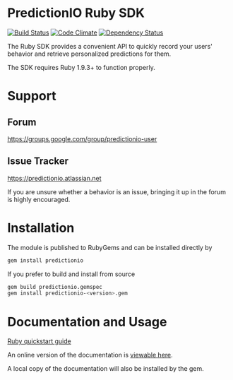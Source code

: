 PredictionIO Ruby SDK
=====================

[![Build Status](https://travis-ci.org/PredictionIO/PredictionIO-Ruby-SDK.svg?branch=develop)](https://travis-ci.org/PredictionIO/PredictionIO-Ruby-SDK)
[![Code Climate](https://codeclimate.com/github/PredictionIO/PredictionIO-Ruby-SDK.png)](https://codeclimate.com/github/PredictionIO/PredictionIO-Ruby-SDK)
[![Dependency Status](https://gemnasium.com/PredictionIO/PredictionIO-Ruby-SDK.svg)](https://gemnasium.com/PredictionIO/PredictionIO-Ruby-SDK)

The Ruby SDK provides a convenient API to quickly record your users' behavior
and retrieve personalized predictions for them.

The SDK requires Ruby 1.9.3+ to function properly.


Support
=======


Forum
-----

https://groups.google.com/group/predictionio-user


Issue Tracker
-------------

https://predictionio.atlassian.net

If you are unsure whether a behavior is an issue, bringing it up in the forum is highly encouraged.


Installation
============

The module is published to RubyGems and can be installed directly by

```sh
gem install predictionio
```

If you prefer to build and install from source

```sh
gem build predictionio.gemspec
gem install predictionio-<version>.gem
```


Documentation and Usage
=======================

[Ruby quickstart guide](http://docs.prediction.io/current/tutorials/quickstart-ruby.html)

An online version of the documentation is [viewable here](http://docs.prediction.io/ruby/api/PredictionIO.html).

A local copy of the documentation will also be installed by the gem.
